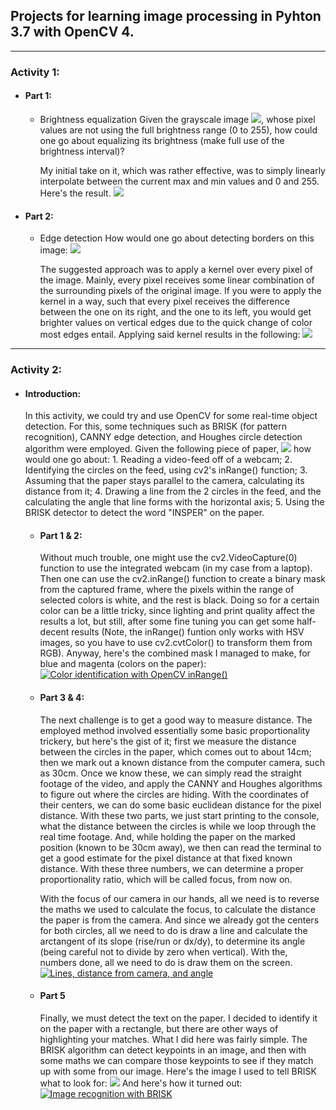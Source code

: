 ## Projects for learning image processing in Pyhton 3.7 with OpenCV 4.

___
### Activity 1:

- ####   Part 1:
    - Brightness equalization
        Given the grayscale image <img src="Atividade01/RinTinTin.jpg">, whose pixel values are not using the full brightness range (0 to 255), how could one go about equalizing its brightness (make full use of the brightness interval)?


        My initial take on it, which was rather effective, was to simply linearly interpolate between the current max and min values and 0 and 255. Here's the result.
        <img src="Atividade01/RinTinEqualized.jpg">

- ####   Part 2:
    - Edge detection
        How would one go about detecting borders on this image: 
        <img src="Atividade01/hall_box_battery_atividade3.png">
        
        
        The suggested approach was to apply a kernel over every pixel of the image. Mainly, every pixel receives some linear combination of the surrounding pixels of the original image. If you were to apply the kernel in a way, such that every pixel receives the difference between the one on its right, and the one to its left, you would get brighter values on vertical edges due to the quick change of color most edges entail.
        Applying said kernel results in the following:
        <img src="Atividade01/gabarito_atividade_3.png">

___
### Activity 2:

- ####  Introduction:
    In this activity, we could try and use OpenCV for some real-time object detection. For this, some techniques such as BRISK (for pattern recognition), CANNY edge detection, and Houghes circle detection algorithm were employed.
    Given the following piece of paper,
    <img src="Atividade02/support/folha_atividade.png"> 
    how would one go about: 
        1. Reading a video-feed off of a webcam;
        2. Identifying the circles on the feed, using cv2's inRange() function;
        3. Assuming that the paper stays parallel to the camera, calculating its distance from it;
        4. Drawing a line from the 2 circles in the feed, and the calculating the angle that line forms with the horizontal axis;
        5. Using the BRISK detector to detect the word "INSPER" on the paper.
    
    - #### Part 1 & 2:
        Without much trouble, one might use the cv2.VideoCapture(0) function to use the integrated webcam (in my case from a laptop). Then one can use the cv2.inRange() function to create a binary mask from the captured frame, where the pixels within the range of selected colors is white, and the rest is black. Doing so for a certain color can be a little tricky, since lighting and print quality affect the results a lot, but still, after some fine tuning you can get some half-decent results (Note, the inRange() funtion only works with HSV images, so you have to use cv2.cvtColor() to transform them from RGB). Anyway, here's the combined mask I managed to make, for blue and magenta (colors on the paper):
        [![Color identification with OpenCV inRange()](https://res.cloudinary.com/marcomontalbano/image/upload/v1582988145/video_to_markdown/images/youtube--NpfZ_jLFnwE-c05b58ac6eb4c4700831b2b3070cd403.jpg)](https://youtu.be/NpfZ_jLFnwE "Color identification with OpenCV inRange()")

    - #### Part 3 & 4:
        The next challenge is to get a good way to measure distance. The employed method involved essentially some basic proportionality trickery, but here's the gist of it; first we measure the distance between the circles in the paper, which comes out to about 14cm; then we mark out a known distance from the computer camera, such as 30cm. Once we know these, we can simply read the straight footage of the video, and apply the CANNY and Houghes algorithms to figure out where the circles are hiding. With the coordinates of their centers, we can do some basic euclidean distance for the pixel distance. With these two parts, we just start printing to the console, what the distance between the circles is while we loop through the real time footage. And, while holding the paper on the marked position (known to be 30cm away), we then can read the terminal to get a good estimate for the pixel distance at that fixed known distance. With these three numbers, we can determine a proper proportionality ratio, which will be called focus, from now on.

        With the focus of our camera in our hands, all we need is to reverse the maths we used to calculate the focus, to calculate the distance the paper is from the camera. And since we already got the centers for both circles, all we need to do is draw a line and calculate the arctangent of its slope (rise/run or dx/dy), to determine its angle (being careful not to divide by zero when vertical). With the, numbers done, all we need to do is draw them on the screen. 
        [![Lines, distance from camera, and angle](https://res.cloudinary.com/marcomontalbano/image/upload/v1582988062/video_to_markdown/images/youtube--pj15Q1t3WAc-c05b58ac6eb4c4700831b2b3070cd403.jpg)](https://youtu.be/pj15Q1t3WAc "Lines, distance from camera, and angle")

    - #### Part 5
        Finally, we must detect the text on the paper. I decided to identify it on the paper with a rectangle, but there are other ways of highlighting your matches. What I did here was fairly simple. The BRISK algorithm can detect keypoints in an image, and then with some maths we can compare those keypoints to see if they match up with some from our image.
        Here's the image I used to tell BRISK what to look for:
        <img src="Atividade02/insper_logo.png">
        And here's how it turned out:
        [![Image recognition with BRISK](https://res.cloudinary.com/marcomontalbano/image/upload/v1582988181/video_to_markdown/images/youtube--sp6DCuY-fw4-c05b58ac6eb4c4700831b2b3070cd403.jpg)](https://youtu.be/sp6DCuY-fw4 "Image recognition with BRISK")